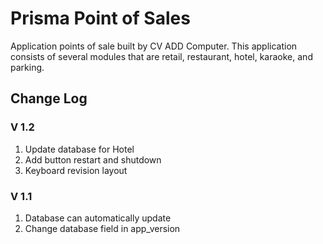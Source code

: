 # Prisma Point of Sales
Application points of sale built by CV ADD Computer. This application consists of several modules that are retail, restaurant, hotel, karaoke, and parking.

## Change Log

### V 1.2
1. Update database for Hotel
1. Add button restart and shutdown
1. Keyboard revision layout

### V 1.1
1. Database can automatically update
1. Change database field in app_version
